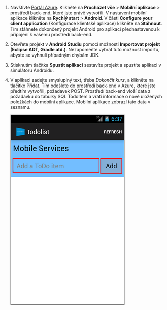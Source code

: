 
1. Navštivte [Portál Azure]. Klikněte na **Procházet vše** > **Mobilní aplikace** > prostředí back-end, které jste právě vytvořili. V nastavení mobilní aplikace klikněte na **Rychlý start** > **Android**. V části **Configure your client application** (Konfigurace klientské aplikace) klikněte na **Stáhnout**. Tím stáhnete dokončený projekt Android pro aplikaci přednastavenou k připojení k vašemu prostředí back-end. 

2. Otevřete projekt v **Android Studiu** pomocí možnosti **Importovat projekt (Eclipse ADT, Gradle atd.)**. Nezapomeňte vybrat tuto možnost importu, abyste se vyhnuli případným chybám JDK.

3. Stisknutím tlačítka **Spustit aplikaci** sestavíte projekt a spustíte aplikaci v simulátoru Androidu.

4. V aplikaci zadejte smysluplný text, třeba _Dokončit kurz_, a klikněte na tlačítko Přidat. Tím odešlete do prostředí back-end v Azure, které jste předtím vytvořili, požadavek POST. Prostředí back-end vloží data z požadavku do tabulky SQL TodoItem a vrátí informace o nově uložených položkách do mobilní aplikace. Mobilní aplikace zobrazí tato data v seznamu. 

    ![](./media/mobile-services-android-get-started/mobile-quickstart-startup-android.png)

[Portál Azure]: https://portal.azure.com/



<!--HONumber=Jun16_HO2-->


